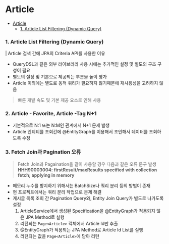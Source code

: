 # Article

- [Article](#article)
    - [1. Article List Filtering (Dynamic Query)](#1-article-list-filtering-dynamic-query)

### 1. Article List Filtering (Dynamic Query)
| Article 검색 간에 JPA의 Criteria API를 사용한 이유

- QueryDSL과 같은 외부 라이브러리 사용 시에는 추가적인 설정 및 별도의 구조 구성이 필요
- 별도의 설정 및 기본으로 제공되는 부분을 높이 평가
- Article 이외에는 별도로 동적 쿼리가 필요하지 않기때문에 재사용성을 고려하지 않음

> 빠른 개발 속도 및 기본 제공 요소로 인해 사용

### 2. Article - Favorite, Article -Tag N+1

- 기본적으로 N:1 또는 N:M인 관계에서 N+1 문제 발생
- Article 엔티티를 조회간에 @EntityGraph를 이용해서 조인해서 데이터를 조회하도록 수정

### 3. Fetch Join과 Pagination 오류
> Fetch Join과 Pagaination을 같이 사용할 경우 다음과 같은 오류 문구 발생
> **HHH90003004: firstResult/maxResults specified with collection fetch; applying in memory**

- 메모리 누수를 방지하기 위해서는 BatchSize나 쿼리 분리 등의 방법이 존재
- 현 프로젝트에서는 쿼리 분리 작업으로 문제 해결
- 게시글 목록 조회 간 Pagination Query와, Entity Join Query가 별도로 나가도록 설정
  1. ArticleService에서 생성된 Specification을 @EntityGraph가 적용되지 않은 JPA Method로 실행
  2. 리턴되는 `Page<Article>` 객체에서 Article Id만 추출
  3. @EntityGraph가 적용되는 JPA Method로 Article Id List를 실행
  4. 리턴되는 값을 `Page<Article>`에 담아 리턴
